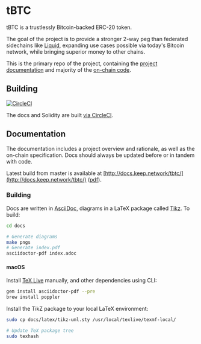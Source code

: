 # tBTC

tBTC is a trustlessly Bitcoin-backed ERC-20 token.

The goal of the project is to provide a stronger 2-way peg than federated
sidechains like [Liquid](https://blockstream.com/liquid/), expanding use cases
possible via today's Bitcoin network, while bringing superior money to other
chains.

This is the primary repo of the project, containing the
[project documentation](./docs/index.adoc) and majority of the [on-chain code](implementation/).

## Building

[![CircleCI](https://circleci.com/gh/keep-network/tbtc.svg?style=svg&circle-token=ec728f5ca814b6cb2db5ffeb7258151b752a207e)](https://circleci.com/gh/keep-network/tbtc)

The docs and Solidity are built [via CircleCI](.circleci/).

## Documentation

The documentation includes a project overview and rationale, as well as the
on-chain specification. Docs should always be updated before or in tandem with
code. 

Latest build from master is available at [http://docs.keep.network/tbtc/](http://docs.keep.network/tbtc/) ([pdf](http://docs.keep.network/tbtc/index.pdf)).

### Building

Docs are written in [AsciiDoc](http://asciidoc.org/), diagrams in a LaTeX package called [Tikz](https://www.overleaf.com/learn/latex/TikZ_package). To build:

```sh
cd docs

# Generate diagrams
make pngs
# Generate index.pdf
asciidoctor-pdf index.adoc
```

#### macOS

Install [TeX Live](https://www.tug.org/texlive/) manually, and other dependencies using CLI:

```sh
gem install asciidoctor-pdf --pre
brew install poppler
```

Install the TikZ package to your local LaTeX environment:

```sh
sudo cp docs/latex/tikz-uml.sty /usr/local/texlive/texmf-local/

# Update TeX package tree
sudo texhash
```